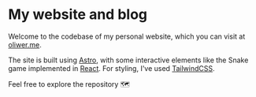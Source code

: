 # My website and blog

Welcome to the codebase of my personal website, which you can visit at [oliwer.me](https://oliwer.me).

The site is built using [Astro](https://oliwer.me/), with some interactive elements like the Snake game implemented in [React](https://react.dev/). For styling, I've used [TailwindCSS](https://tailwindcss.com/docs/font-size).

Feel free to explore the repository 🗺️
